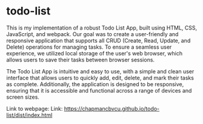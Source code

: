 # todo-list
This is my implementation of a robust Todo List App, built using HTML, CSS, JavaScript, and webpack. Our goal was to create a user-friendly and responsive application that supports all CRUD (Create, Read, Update, and Delete) operations for managing tasks. To ensure a seamless user experience, we utilized local storage of the user's web browser, which allows users to save their tasks between browser sessions. 

The Todo List App is intuitive and easy to use, with a simple and clean user interface that allows users to quickly add, edit, delete, and mark their tasks as complete. Additionally, the application is designed to be responsive, ensuring that it is accessible and functional across a range of devices and screen sizes.

Link to webpage: Link: https://chapmancbvcu.github.io/todo-list/dist/index.html